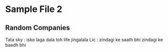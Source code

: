 # Sample File 2
## Random Companies

Tata sky : isko laga dala toh life jingalala
Lic : zindagi ke saath bhi zindagi ke baadh bhi